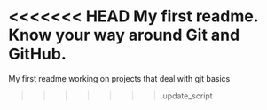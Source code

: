 <<<<<<< HEAD
My first readme.
Know your way around Git and GitHub.
=======
My first readme
working on projects that deal with git basics
>>>>>>> update_script
